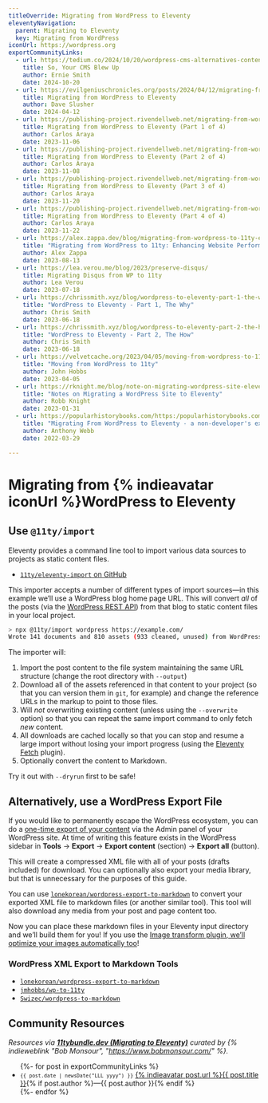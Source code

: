 ```yaml
---
titleOverride: Migrating from WordPress to Eleventy
eleventyNavigation:
  parent: Migrating to Eleventy
  key: Migrating from WordPress
iconUrl: https://wordpress.org
exportCommunityLinks:
  - url: https://tedium.co/2024/10/20/wordpress-cms-alternatives-content-strategy-advice/
    title: So, Your CMS Blew Up
    author: Ernie Smith
    date: 2024-10-20
  - url: https://evilgeniuschronicles.org/posts/2024/04/12/migrating-from-wordpress-to-eleventy/
    title: Migrating from WordPress to Eleventy
    author: Dave Slusher
    date: 2024-04-12
  - url: https://publishing-project.rivendellweb.net/migrating-from-wordpress-to-eleventy/
    title: Migrating from WordPress to Eleventy (Part 1 of 4)
    author: Carlos Araya
    date: 2023-11-06
  - url: https://publishing-project.rivendellweb.net/migrating-from-wordpress-to-eleventy-part-2/
    title: Migrating from WordPress to Eleventy (Part 2 of 4)
    author: Carlos Araya
    date: 2023-11-08
  - url: https://publishing-project.rivendellweb.net/migrating-from-wordpress-to-eleventy-part-3/
    title: Migrating from WordPress to Eleventy (Part 3 of 4)
    author: Carlos Araya
    date: 2023-11-20
  - url: https://publishing-project.rivendellweb.net/migrating-from-wordpress-to-eleventy-part-4/
    title: Migrating from WordPress to Eleventy (Part 4 of 4)
    author: Carlos Araya
    date: 2023-11-22
  - url: https://alex.zappa.dev/blog/migrating-from-wordpress-to-11ty-enhancing-website-performance-and-control/
    title: "Migrating from WordPress to 11ty: Enhancing Website Performance and Control"
    author: Alex Zappa
    date: 2023-08-13
  - url: https://lea.verou.me/blog/2023/preserve-disqus/
    title: Migrating Disqus from WP to 11ty
    author: Lea Verou
    date: 2023-07-18
  - url: https://chrissmith.xyz/blog/wordpress-to-eleventy-part-1-the-why/
    title: "WordPress to Eleventy - Part 1, The Why"
    author: Chris Smith
    date: 2023-06-18
  - url: https://chrissmith.xyz/blog/wordpress-to-eleventy-part-2-the-how/
    title: "WordPress to Eleventy - Part 2, The How"
    author: Chris Smith
    date: 2023-06-18
  - url: https://velvetcache.org/2023/04/05/moving-from-wordpress-to-11ty/
    title: "Moving from WordPress to 11ty"
    author: John Hobbs
    date: 2023-04-05
  - url: https://rknight.me/blog/note-on-migrating-wordpress-site-eleventy/
    title: "Notes on Migrating a WordPress Site to Eleventy"
    author: Robb Knight
    date: 2023-01-31
  - url: https://popularhistorybooks.com/https:/popularhistorybooks.com/posts/opinion/2022-03-29-post-migrating_from_wordp/
    title: "Migrating From WordPress to Eleventy - a non-developer's experience"
    author: Anthony Webb
    date: 2022-03-29

---
```

# Migrating from {% indieavatar iconUrl %}WordPress to Eleventy

## Use `@11ty/import`

Eleventy provides a command line tool to import various data sources to projects as static content files.

- [`11ty/eleventy-import` on GitHub](https://github.com/11ty/eleventy-import)

This importer accepts a number of different types of import sources—in this example we’ll use a WordPress blog home page URL. This will convert *all* of the posts (via the [WordPress REST API](https://developer.wordpress.org/rest-api/)) from that blog to static content files in your local project.

```sh
> npx @11ty/import wordpress https://example.com/
Wrote 141 documents and 810 assets (933 cleaned, unused) from WordPress (7 errors) in 2.14 seconds (v1.0.0)
```

The importer will:

1. Import the post content to the file system maintaining the same URL structure (change the root directory with `--output`)
1. Download all of the assets referenced in that content to your project (so that you can version them in `git`, for example) and change the reference URLs in the markup to point to those files.
1. Will _not_ overwriting existing content (unless using the `--overwrite` option) so that you can repeat the same import command to only fetch _new_ content.
1. All downloads are cached locally so that you can stop and resume a large import without losing your import progress (using the [Eleventy Fetch](/docs/plugins/fetch/) plugin).
1. Optionally convert the content to Markdown.

Try it out with `--dryrun` first to be safe!

## Alternatively, use a WordPress Export File <span id="using-a-wordpress-export-file"></span>

If you would like to permanently escape the WordPress ecosystem, you can do a [one-time export of your content](https://wordpress.com/support/export/) via the Admin panel of your WordPress site. At time of writing this feature exists in the WordPress sidebar in **Tools** → **Export** → **Export content** (section) → **Export all** (button).

This will create a compressed XML file with all of your posts (drafts included) for download. You can optionally also export your media library, but that is unnecessary for the purposes of this guide.

You can use [`lonekorean/wordpress-export-to-markdown`](https://github.com/lonekorean/wordpress-export-to-markdown) to convert your exported XML file to markdown files (or another similar tool). This tool will also download any media from your post and page content too.

Now you can place these markdown files in your Eleventy input directory and we’ll build them for you! If you use the [Image transform plugin, we’ll optimize your images automatically too](/docs/plugins/image/#eleventy-transform)!

### WordPress XML Export to Markdown Tools

* [`lonekorean/wordpress-export-to-markdown`](https://github.com/lonekorean/wordpress-export-to-markdown)
* [`jmhobbs/wp-to-11ty`](https://github.com/jmhobbs/wp-to-11ty)
* [`Swizec/wordpress-to-markdown`](https://github.com/Swizec/wordpress-to-markdown)

## Community Resources

_Resources via <strong><a href="https://11tybundle.dev/categories/migrating-to-eleventy/">11tybundle.dev (Migrating to Eleventy)</a></strong> curated by {% indieweblink "Bob Monsour", "https://www.bobmonsour.com/" %}._

<ul class="list-bare">
{%- for post in exportCommunityLinks %}
	<li><small><code>{{ post.date | newsDate("LLL yyyy") }}</code></small> <a href="{{ post.url }}">{% indieavatar post.url %}{{ post.title }}</a>{% if post.author %}—{{ post.author }}{% endif %}</li>
{%- endfor %}
</ul>